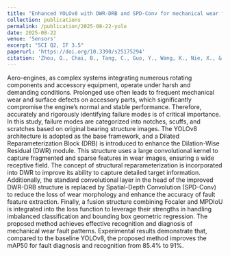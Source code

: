 ```yaml
---
title: "Enhanced YOLOv8 with DWR-DRB and SPD-Conv for mechanical wear fault diagnosis in aero engines"
collection: publications
permalink: /publication/2025-08-22-yolo
date: 2025-08-22
venue: 'Sensors'
excerpt: "SCI Q2, IF 3.5"
paperurl: 'https://doi.org/10.3390/s25175294'
citation: 'Zhou, Q., Chai, B., Tang, C., Guo, Y., Wang, K., Nie, X., & Ye, Y.* (2025). &quot;Enhanced YOLOv8 with DWR-DRB and SPD-Conv for mechanical wear fault diagnosis in aero engines.&quot; <i>Sensors</i>, 25(17), 5294.'
---
```

Aero-engines, as complex systems integrating numerous rotating components and accessory equipment, operate under harsh and demanding conditions. Prolonged use often leads to frequent mechanical wear and surface defects on accessory parts, which significantly compromise the engine’s normal and stable performance. Therefore, accurately and rigorously identifying failure modes is of critical importance. In this study, failure modes are categorized into notches, scuffs, and scratches based on original bearing structure images. The YOLOv8 architecture is adopted as the base framework, and a Dilated Reparameterization Block (DRB) is introduced to enhance the Dilation-Wise Residual (DWR) module. This structure uses a large convolutional kernel to capture fragmented and sparse features in wear images, ensuring a wide receptive field. The concept of structural reparameterization is incorporated into DWR to improve its ability to capture detailed target information. Additionally, the standard convolutional layer in the head of the improved DWR-DRB structure is replaced by Spatial-Depth Convolution (SPD-Conv) to reduce the loss of wear morphology and enhance the accuracy of fault feature extraction. Finally, a fusion structure combining Focaler and MPDIoU is integrated into the loss function to leverage their strengths in handling imbalanced classification and bounding box geometric regression. The proposed method achieves effective recognition and diagnosis of mechanical wear fault patterns. Experimental results demonstrate that, compared to the baseline YOLOv8, the proposed method improves the mAP50 for fault diagnosis and recognition from 85.4% to 91%.
